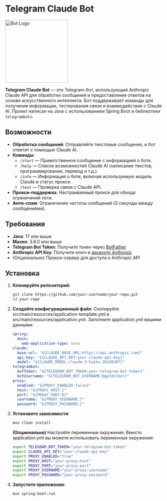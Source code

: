 # Telegram Claude Bot

<img src="src/main/resources/img_start.png" alt="Bot Logo" width="200" />

**Telegram Claude Bot** — это Telegram-бот, использующий Anthropic Claude API для обработки сообщений и предоставления ответов на основе искусственного интеллекта. Бот поддерживает команды для получения информации, тестирования связи и взаимодействия с Claude AI. Проект написан на Java с использованием Spring Boot и библиотеки `telegrambots`.

## Возможности

- **Обработка сообщений**: Отправляйте текстовые сообщения, и бот ответит с помощью Claude AI.
- **Команды**:
  - `/start` — Приветственное сообщение с информацией о боте.
  - `/help` — Список возможностей Claude AI (написание текстов, программирование, перевод и т.д.).
  - `/info` — Информация о боте, включая используемую модель Claude и статус прокси.
  - `/test` — Проверка связи с Claude API.
- **Прокси-поддержка**: Настраиваемый прокси для обхода ограничений сети.
- **Анти-спам**: Ограничение частоты сообщений (3 секунды между сообщениями).

## Требования

- **Java**: 17 или выше
- **Maven**: 3.6.0 или выше
- **Telegram Bot Token**: Получите токен через [BotFather](https://t.me/BotFather)
- **Anthropic API Key**: Получите ключ в [аккаунте Anthropic](https://www.anthropic.com)
- (Опционально) Прокси-сервер для доступа к Anthropic API

## Установка

1. **Клонируйте репозиторий**:
   ```bash
   git clone https://github.com/your-username/your-repo.git
   cd your-repo
   ```
2. **Создайте конфигурационный файл**:
   Скопируйте src/main/resources/application-template.yml в src/main/resources/application.yml.
   Заполните application.yml вашими данными:
   ```yaml
   spring:
     main:
       web-application-type: none
   claude:
     base-url: "${CLAUDE_BASE_URL:https://api.anthropic.com}"
     api-key: "${CLAUDE_API_KEY:your-claude-api-key}"
     model: "${CLAUDE_MODEL:claude-3-haiku-20240307}"
   telegrambot:
     botToken: "${TELEGRAM_BOT_TOKEN:your-telegram-bot-token}"
     botUsername: "${TELEGRAM_BOT_USERNAME:@gptdelbot}"
   proxy:
     enabled: "${PROXY_ENABLED:false}"
     host: "${PROXY_HOST:}"
     port: "${PROXY_PORT:0}"
     username: "${PROXY_USERNAME:}"
     password: "${PROXY_PASSWORD:}"
   ```
3. **Установите зависимости**:

   ```bash
   mvn clean install
   ```

   **(Опционально)** Настройте переменные окружения:
     Вместо application.yml вы можете использовать переменные окружения:
    ```bash
    export TELEGRAM_BOT_TOKEN="your-telegram-bot-token"
    export CLAUDE_API_KEY="your-claude-api-key"
    export PROXY_ENABLED="true"
    export PROXY_HOST="your-proxy-host"
    export PROXY_PORT="your-proxy-port"
    export PROXY_USERNAME="your-proxy-username"
    export PROXY_PASSWORD="your-proxy-password"
    ```

4. **Запустите приложение**:
   ```bash
   mvn spring-boot:run
   ```
